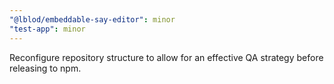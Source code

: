 ```yaml
---
"@lblod/embeddable-say-editor": minor
"test-app": minor
---
```


Reconfigure repository structure to allow for an effective QA strategy before releasing to npm.
